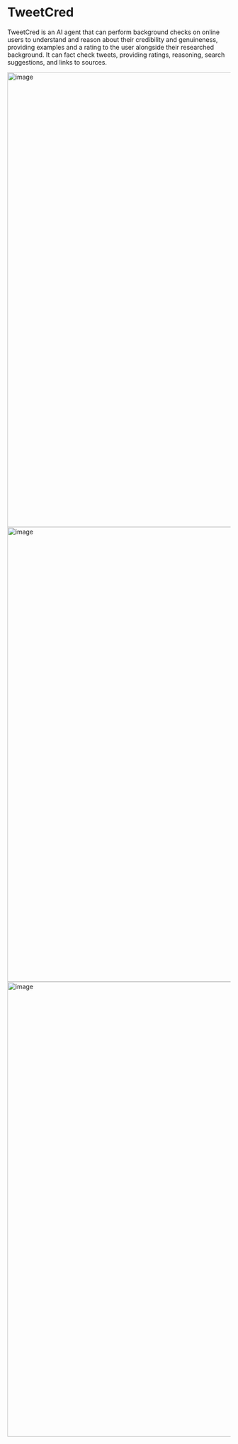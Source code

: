 # TweetCred

TweetCred is an AI agent that can perform background checks on online users to understand and reason about their credibility and genuineness, providing examples and a rating to the user alongside their researched background. It can fact check tweets, providing ratings, reasoning, search suggestions, and links to sources. 

<img width="1024" alt="image" src="https://github.com/user-attachments/assets/1c1dc2e3-5eeb-401e-931b-bbb8ac3795d3" />
<img width="1024" alt="image" src="https://github.com/user-attachments/assets/fec163f3-8a86-4207-a1ea-1732e1cfbfa7" />
<img width="1024" alt="image" src="https://github.com/user-attachments/assets/6a735f52-c13a-4b16-b2f6-0cc13e60588a" />
